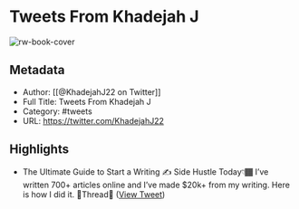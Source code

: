 # Tweets From Khadejah J

![rw-book-cover](https://pbs.twimg.com/profile_images/1475130855744053249/dk22ESrl.jpg)

## Metadata
- Author: [[@KhadejahJ22 on Twitter]]
- Full Title: Tweets From Khadejah J
- Category: #tweets
- URL: https://twitter.com/KhadejahJ22

## Highlights
- The Ultimate Guide to Start a Writing ✍️ Side Hustle Today👇🏾
  I’ve written 700+ articles online and I’ve made $20k+ from my writing.
  Here is how I did it.
  🧵Thread🧵 ([View Tweet](https://twitter.com/KhadejahJ22/status/1526985976538611719))
